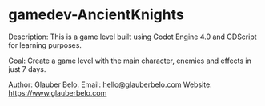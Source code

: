 # gamedev-AncientKnights
Description: This is a game level built using Godot Engine 4.0 and GDScript for learning purposes.

Goal: Create a game level with the main character, enemies and effects in just 7 days.

Author: Glauber Belo. Email: hello@glauberbelo.com 
Website: https://www.glauberbelo.com